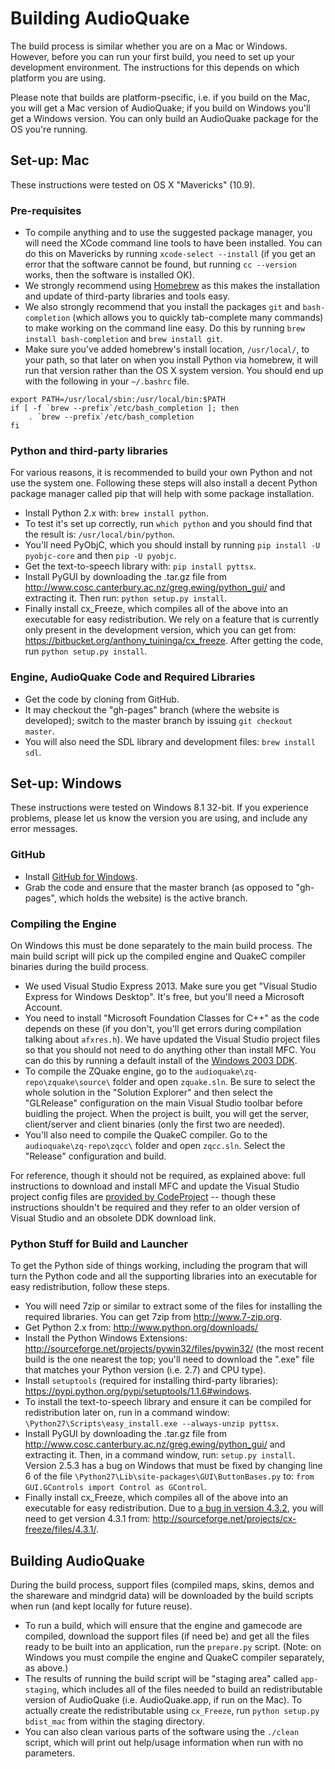 Building AudioQuake
====================

The build process is similar whether you are on a Mac or Windows.  However, before you can run your first build, you need to set up your development environment.  The instructions for this depends on which platform you are using.

Please note that builds are platform-psecific, i.e. if you build on the Mac, you will get a Mac version of AudioQuake; if you build on Windows you'll get a Windows version.  You can only build an AudioQuake package for the OS you're running.

Set-up: Mac
------------

These instructions were tested on OS X "Mavericks" (10.9).

### Pre-requisites

 * To compile anything and to use the suggested package manager, you will need the XCode command line tools to have been installed.  You can do this on Mavericks by running `xcode-select --install` (if you get an error that the software cannot be found, but running `cc --version` works, then the software is installed OK).
 * We strongly recommend using [Homebrew](http://brew.sh) as this makes the installation and update of third-party libraries and tools easy.
 * We also strongly recommend that you install the packages `git` and `bash-completion` (which allows you to quickly tab-complete many commands) to make working on the command line easy.  Do this by running `brew install bash-completion` and `brew install git`.
 * Make sure you've added homebrew's install location, `/usr/local/`, to your path, so that later on when you install Python via homebrew, it will run that version rather than the OS X system version.  You should end up with the following in your `~/.bashrc` file.

```
export PATH=/usr/local/sbin:/usr/local/bin:$PATH
if [ -f `brew --prefix`/etc/bash_completion ]; then
	. `brew --prefix`/etc/bash_completion
fi
```

### Python and third-party libraries

For various reasons, it is recommended to build your own Python and not use the system one.  Following these steps will also install a decent Python package manager called pip that will help with some package installation.

 * Install Python 2.x with: `brew install python`.
 * To test it's set up correctly, run `which python` and you should find that the result is: `/usr/local/bin/python`.
 * You'll need PyObjC, which you should install by running `pip install -U pyobjc-core` and then `pip -U pyobjc`.
 * Get the text-to-speech library with: `pip install pyttsx`.
 * Install PyGUI by downloading the .tar.gz file from <http://www.cosc.canterbury.ac.nz/greg.ewing/python_gui/> and extracting it.  Then run: `python setup.py install`.
 * Finally install cx_Freeze, which compiles all of the above into an executable for easy redistribution.  We rely on a feature that is currently only present in the development version, which you can get from: <https://bitbucket.org/anthony_tuininga/cx_freeze>.  After getting the code, run `python setup.py install`.

### Engine, AudioQuake Code and Required Libraries

 * Get the code by cloning from GitHub.
 * It may checkout the "gh-pages" branch (where the website is developed); switch to the master branch by issuing `git checkout master`.
 * You will also need the SDL library and development files: `brew install sdl`.

Set-up: Windows
----------------

These instructions were tested on Windows 8.1 32-bit. If you experience problems, please let us know the version you are using, and include any error messages.

### GitHub

 * Install [GitHub for Windows](http://windows.github.com).
 * Grab the code and ensure that the master branch (as opposed to "gh-pages", which holds the website) is the active branch.

### Compiling the Engine

On Windows this must be done separately to the main build process.  The main build script will pick up the compiled engine and QuakeC compiler binaries during the build process.

 * We used Visual Studio Express 2013.  Make sure you get "Visual Studio Express for Windows Desktop".  It's free, but you'll need a Microsoft Account.
 * You need to install "Microsoft Foundation Classes for C++" as the code depends on these (if you don't, you'll get errors during compilation talking about `afxres.h`). We have updated the Visual Studio project files so that you should not need to do anything other than install MFC.  You can do this by running a default install of the [Windows 2003 DDK](http://download.microsoft.com/download/9/0/f/90f019ac-8243-48d3-91cf-81fc4093ecfd/1830_usa_ddk.iso).
 * To compile the ZQuake engine, go to the `audioquake\zq-repo\zquake\source\` folder and open `zquake.sln`.  Be sure to select the whole solution in the "Solution Explorer" and then select the "GLRelease" configuration on the main Visual Studio toolbar before buidling the project.  When the project is built, you will get the server, client/server and client binaries (only the first two are needed).
 * You'll also need to compile the QuakeC compiler.  Go to the `audioquake\zq-repo\zqcc\` folder and open `zqcc.sln`.  Select the "Release" configuration and build.

For reference, though it should not be required, as explained above: full instructions to download and install MFC and update the Visual Studio project config files are [provided by CodeProject](http://www.codeproject.com/Articles/30439/How-to-compile-MFC-code-in-Visual-C-Express) -- though these instructions shouldn't be required and they refer to an older version of Visual Studio and an obsolete DDK download link.

### Python Stuff for Build and Launcher

To get the Python side of things working, including the program that will turn the Python code and all the supporting libraries into an executable for easy redistribution, follow these steps.

 * You will need 7zip or similar to extract some of the files for installing the required libraries.  You can get 7zip from <http://www.7-zip.org>.
 * Get Python 2.x from: <http://www.python.org/downloads/>
 * Install the Python Windows Extensions: <http://sourceforge.net/projects/pywin32/files/pywin32/> (the most recent build is the one nearest the top; you'll need to download the ".exe" file that matches your Python version (i.e. 2.7) and CPU type).
 * Install `setuptools` (required for installing third-party libraries): <https://pypi.python.org/pypi/setuptools/1.1.6#windows>.
 * To install the text-to-speech library and ensure it can be compiled for redistribution later on, run in a command window: `\Python27\Scripts\easy_install.exe --always-unzip pyttsx`.
 * Install PyGUI by downloading the .tar.gz file from <http://www.cosc.canterbury.ac.nz/greg.ewing/python_gui/> and extracting it.  Then, in a command window, run: `setup.py install`.  Version 2.5.3 has a bug on Windows that must be fixed by changing line 6 of the file `\Python27\Lib\site-packages\GUI\ButtonBases.py` to: `from GUI.GControls import Control as GControl`.
 * Finally install cx_Freeze, which compiles all of the above into an executable for easy redistribution.  Due to [a bug in version 4.3.2](https://bitbucket.org/anthony_tuininga/cx_freeze/issue/44/win32com-relies-on-modules-with-non), you will need to get version 4.3.1 from: <http://sourceforge.net/projects/cx-freeze/files/4.3.1/>.

Building AudioQuake
--------------------

During the build process, support files (compiled maps, skins, demos and the shareware and mindgrid data) will be downloaded by the build scripts when run (and kept locally for future reuse).

 * To run a build, which will ensure that the engine and gamecode are compiled, download the support files (if need be) and get all the files ready to be built into an application, run the `prepare.py` script.  (Note: on Windows you must compile the engine and QuakeC compiler separately, as above.)
 * The results of running the build script will be "staging area" called `app-staging`, which includes all of the files needed to build an redistributable version of AudioQuake (i.e. AudioQuake.app, if run on the Mac).  To actually create the redistributable using `cx_Freeze`, run `python setup.py bdist_mac` from within the staging directory.
 * You can also clean various parts of the software using the `./clean` script, which will print out help/usage information when run with no parameters.
